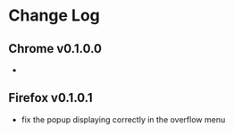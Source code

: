 # Change Log

## Chrome v0.1.0.0
 -

## Firefox v0.1.0.1
 - fix the popup displaying correctly in the overflow menu
